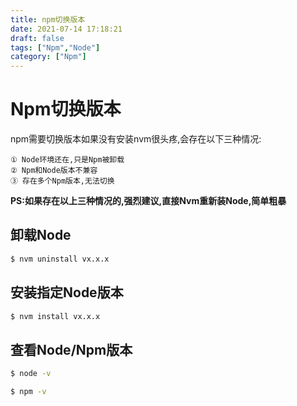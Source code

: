 ```yaml
---
title: npm切换版本
date: 2021-07-14 17:18:21
draft: false
tags: ["Npm","Node"]
category: ["Npm"]
---
```


# Npm切换版本
npm需要切换版本如果没有安装nvm很头疼,会存在以下三种情况:

    ① Node环境还在,只是Npm被卸载
    ② Npm和Node版本不兼容
    ③ 存在多个Npm版本,无法切换

**PS:如果存在以上三种情况的,强烈建议,直接Nvm重新装Node,简单粗暴**

## 卸载Node
```bash
$ nvm uninstall vx.x.x
```

## 安装指定Node版本
```bash
$ nvm install vx.x.x
```

## 查看Node/Npm版本
```bash
$ node -v

$ npm -v
```
